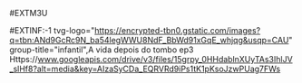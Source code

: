 #EXTM3U

#EXTINF:-1 tvg-logo="https://encrypted-tbn0.gstatic.com/images?q=tbn:ANd9GcRc9N_ba54legWWU8NdF_BbWd91xGqE_whjqg&usqp=CAU" group-title="infantil",A vida depois do tombo ep3 
Https://www.googleapis.com/drive/v3/files/15grpy_0HHdablnXUyTAs3IhlJV_slHf8?alt=media&key=AIzaSyCDa_EQRVRd9iPs1tK1pKsoJzwPUag7FWs
